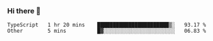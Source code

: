 ### Hi there 👋

<!--START_SECTION:waka-->

```text
TypeScript   1 hr 20 mins    ███████████████████████▒░   93.17 %
Other        5 mins          █▓░░░░░░░░░░░░░░░░░░░░░░░   06.83 %
```

<!--END_SECTION:waka-->
